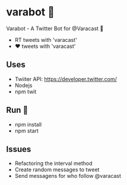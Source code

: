 # varabot :robot:
Varabot - A Twitter Bot for @Varacast :pig:

- RT tweets with 'varacast'
- :heart: tweets with 'varacast'

## Uses

- Twiiter API: https://developer.twitter.com/
- Nodejs
- npm twit

## Run :rocket:

- npm install
- npm start 

## Issues

- Refactoring the interval method
- Create random messages to tweet
- Send messagens for who follow @varacast

